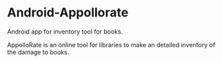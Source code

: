 # Android-Appollorate
Android app for inventory tool for books.

AppolloRate is an online tool for libraries to make an detailed inventory of the damage to books.
